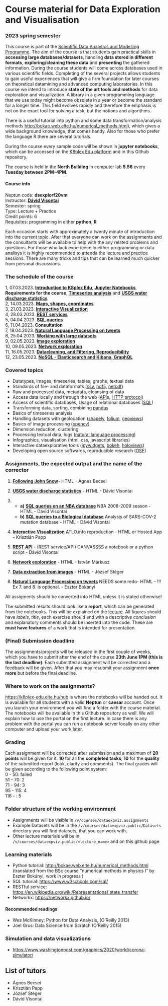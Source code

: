 # Course material for Data Exploration and Visualisation 
### 2023 spring semester

This course is part of the [Scientific Data Analytics and Modelling Programme](https://datascience.elte.hu/en/Default.aspx#top).
The aim of the course is that students gain practical skills in **accessing large databases/datasets**, handling **data stored in different formats**, **exploring/cleaning these data** and **presenting** the gathered information. During the course students will come across databases used in various scientific fields. Completing of the several projects allows students to gain useful experiences that will give a firm foundation for later courses on theoretical datamining and advanced computing laboratories.
In this course we intend to introduce **state of the art tools and methods** for data exploration and visualization. A library in a given programming language that we use today might become obsolete in a year or become the standard for a longer time. This field evolves rapidly and therefore the emphasis is not on the exact tool for solving a task, but the notions and algorithms. 

There is a useful tutorial into python and some data transformation/analysis methods http://bokae.web.elte.hu/numerical_methods.html), which gives a wide background knowledge, that comes handy. Also for those who prefer the language R there are several tutorials.

During the course every sample code will be shown in **jupyter notebooks**, which can be accessed on the [K8plex Edu platform](https://k8plex-edu.elte.hu) and in this Github repository.

The course is held in the **North Building** in computer lab **5.56** every **Tuesday between 2PM-4PM**.
  
#### Course info
Neptun code: 	**dsexplorf20vm** <br>
Instructor: 	**[Dávid Visontai](http://benedek.web.elte.hu/)**<br>
Semester: 	spring <br>
Type: 	Lecture + Practice <br>
Credit points: 	6 <br>
Requisites: 	programming in either **python**, **R**<br>

Each occasion starts with approximately a twenty minute of introduction into the current topic. After that everyone can work on the assignments and the consultants will be available to help with the any related problems and questions. For those who lack experience in either programming or data analisys it is highly recommended to attenda the lecture and practice sessions. There are many tricks and tips that can be learned much quicker from personal discussions.

### The schedule of the course 
1,  07.03.2023. **[Introduction to K8plex Edu](https://k8plex-edu.elte.hu/hub)**, **[Jupyter Notebooks](https://jupyter.org/)**, **Requirements for the course**,
                **[Timeseries analysis](Lectures/L-Timeseries/02-Timeseries.pdf)** and **[USGS water discharge statistics](Assignments/A-Timeseries)**<br>
2,  14.03.2023. **[Maps, shapes, coordinates](Lectures/L-Shapes-Maps-Coordinates)** <br>
3,  21.03.2023. **[Interactive Visualization](Lectures/L-Interactive_Visualization)** <br>
4,  28.03.2023. **[REST services](Lectures/L-HTTP-REST-API)**  <br>
5,  04.04.2023. **[SQL queries](Lectures/L-SQL)** <br>
6,  11.04.2023. **Consultation** <br>
7,  18.04.2023. **[Natural Language Processing on tweets](Lectures/L-NLP)** <br>
8,  25.04.2023. **[Working with large datasets](Lectures/L-LargeData)** <br>
9,  02.05.2023. **[Image exploration](Lectures/L-Image_Exploration)** <br>
10, 09.05.2023. **[Network exploration](Lectures/L-Networks)** <br>
11, 16.05.2023. **[Datacleaning, and Filtering, Reproducibility](Lectures/L-Datacleaning-reproducibility)**<br>
12, 23.05.2023. **[NoSQL - Elasticsearch and Kibana, GraphQL](Lectures/L-NoSQL-ES)** <br>
 
<!-- **[NoSQL - Elasticsearch and Kibana, GraphQL](Lectures/L-NoSQL-ES)** -->

### Covered topics

 * Datatypes, images, timeseries, tables, graphs, textual data
 * Standards of file- and dataformats ([csv](https://www.computerhope.com/issues/ch001356.htm), [hdf5](https://en.wikipedia.org/wiki/Hierarchical_Data_Format), [netcdf](https://en.wikipedia.org/wiki/NetCDF))
 * Raw and processed data, metadata, cleansing of data
 * Access data locally and through the web ([API](https://restfulapi.net/)s, [HTTP protocol](https://en.wikipedia.org/wiki/Hypertext_Transfer_Protocol))
 * Access of scientific databases, Usage of relational databases ([SQL](https://www.w3schools.com/sql/))
 * Transforming data, sorting, combining [pandas](https://pandas.pydata.org/)
 * Basics of timeseries analysis
 * Handling datasets with geolocation ([shapely](https://shapely.readthedocs.io/en/stable/manual.html), [folium](https://python-visualization.github.io/folium/), [geoviews](https://geoviews.org/))
 * Basics of image processing ([opencv](https://opencv.org/))
 * Dimension reduction, clustering
 * Processing textual data, logs ([natural language processing](https://www.nltk.org/))
 * Infographics, visualisation (html, css, javascript libraries)
 * Interactive dataexplorative tools ([ipywidgets](https://ipywidgets.readthedocs.io/), [bokeh](https://bokeh.org/), [holoviews](http://holoviews.org/))
 * Developing open source softwares, reproducible research ([OSF](https://osf.io/))

### Assignments, the expected output and the name of the corrector

1. **[Following John Snow](Assignments/A-Shapes-Maps-Coordinates)**- HTML - Ágnes Becsei
2. **[USGS water discharge statistics](Assignments/A-Timeseries)** - HTML - Dávid Visontai
3.
   * **a)** **[SQL queries on an NBA database](Assignments/A-SQL-A-Basketball)** NBA 2008-2009 season - HTML - Dávid Visontai
   * **b)** **[SQL queries to a Biological database](Assignments/A-SQL-B-Coveo)** Analysis of SARS-COV-2 mutation database - HTML - Dávid Visontai
  
4. **[Interactive Visualization](Assignments/A-InteractiveVisualizations)** ATLO.info reproduction - HTML or Hosted App - Krisztián Papp
5. **[REST API](Assignments/A-HTTP-REST-API)** - (REST service/API) CANVASSSS a notebook or a python script - Dávid Visontai
6. **[Network exploration](Assignments/A-Networks)** - HTML - István Márkusz
7. **[Data extraction from images](Assignments/A-Image_exploration)** - HTML - József Stéger
8. **[Natural Language Processing on tweets](Assignments/A-NLP)** NEEDS some redo- HTML - !!! Ex 7. and 8. is optional. - Eszter Bokányi

All assigments should be converted into HTML unless it is stated otherwise!

The submitted results should look like a **report**, which can be generated from the notebooks. This will be explained on the [lecture](1-createreport). All figures should have *labels*, *title*, each exercise should end with a descriptive *conclusion* and explanatory comments should be inserted into the code. These are **must have features** of a work that is intended for presentation.

<span id="deadline"></span>
### (Final) Submission deadline
The assignments/projects will be released in the first couple of weeks, which you have to submit after the end of the course **23th June 1PM (this is the last deadline)**. Each submitted assignment will be corrected and a feedback will be given. After that you may resubmit your assignment **once more** but before the final deadline.

### Where to work on the assignments?
https://k8plex-edu.elte.hu/hub is where the notebooks will be handed out. It is available for all students with a valid **Neptun** or **caesar** account. Once you launch your environment you will find a folder with the course material. The notebooks will be available in this Github repository as well.
We will explain how to use the portal on the first lecture.
In case there is any problem with the portal you can run a notebook server locally on any other computer and upload your work later.

### Grading

Each assignment will be corrected after submission and a maximum of **20 points** will be given for it. **10** for all the **completed tasks**, **10** for the **quality** of the submitted report (look, clarity and comments). 
The final grades will be given according to the following point system:<br>
0 - 50: failed<br>
51 - 70: 2<br>
71 - 94: 3<br>
95 - 115: 4<br>
116 - : 5<br>

### Folder structure of the working environment

* Assignments will be visible in `/v/courses/dataexpviz.assignments`
* Example Datasets will be in the `/v/courses/dataexpviz.public/Datasets` directory you will find datasets, that you can work with.
* Other lecture materials will be in `/v/courses/dataexpviz.public/<lecture_name>` and on this github page

### Learning materials
* Python tutorial: http://bokae.web.elte.hu/numerical_methods.html (translated from the BSc course "numerical methods in physics I" by Eszter Bokányi, work in progress )
* SQL tutorial: https://www.w3schools.com/sql/ 
* RESTful service: https://en.wikipedia.org/wiki/Representational_state_transfer
* Networkx: https://networkx.github.io/

#### Recommended readings

* Wes McKinney: Python for Data Analysis, (O’Reilly 2013)
* Joel Grus: Data Science from Scratch (O’Reilly 2015)

### Simulation and data visualizations
* https://www.washingtonpost.com/graphics/2020/world/corona-simulator/

## List of tutors
* Ágnes Becsei
* Krisztián Papp
* József Stéger
* Dávid Visontai

